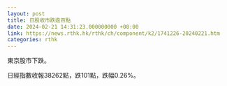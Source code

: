 ```yaml
---
layout: post
title: 日股收市跌逾百點
date: 2024-02-21 14:31:23.000000000 +08:00
link: https://news.rthk.hk/rthk/ch/component/k2/1741226-20240221.htm
categories: rthk
---
```


東京股市下跌。

日經指數收報38262點，跌101點，跌幅0.26%。
